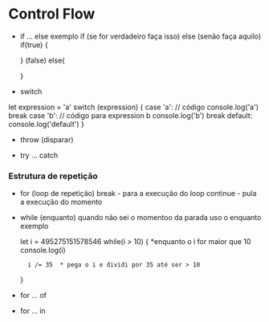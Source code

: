 # Control Flow

- if ... else 
exemplo if (se for verdadeiro faça isso)
        else (senão faça aquilo)
    if(true) {

    } (false) else{

    }

- switch

let expression = 'a'
    switch (expression) {
        case 'a':
            // código
            console.log('a')
            break
        case 'b': 
            // código para expression b
            console.log('b') 
            break
            default:
            console.log('default')
    }    

- throw (disparar)


- try ... catch

### Estrutura de repetição 

- for (loop de repetição)
    break - para a execução do loop
    continue - pula a execução do momento

- while (enquanto)
    quando não sei o momentoo da parada uso o enquanto
exemplo 

    let i = 495275151578546
    while(i > 10) {   *enquanto o i for maior que 10 
        console.log(i)

        i /= 35  * pega o i e dividi por 35 até ser > 10 
    }

- for ... of 

- for ... in 











